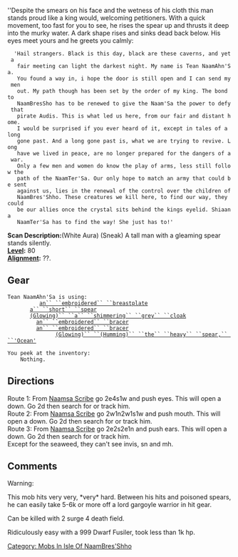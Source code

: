 ''Despite the smears on his face and the wetness of his cloth this man
stands proud like a king would, welcoming petitioners. With a quick
movement, too fast for you to see, he rises the spear up and thrusts it
deep into the murky water. A dark shape rises and sinks dead back below.
His eyes meet yours and he greets you calmly:

`  'Hail strangers. Black is this day, black are these caverns, and yet a`  
`   fair meeting can light the darkest night. My name is Tean NaamAhn'Sa.`  
`   You found a way in, i hope the door is still open and I can send my men`  
`   out. My path though has been set by the order of my king. The bond to`  
`   NaamBresSho has to be renewed to give the Naam'Sa the power to defy that`  
`   pirate Audis. This is what led us here, from our fair and distant home.`  
`   I would be surprised if you ever heard of it, except in tales of a long`  
`   gone past. And a long gone past is, what we are trying to revive. Long`  
`   have we lived in peace, are no longer prepared for the dangers of a war.`  
`   Only a few men and women do know the play of arms, less still follow the`  
`   path of the NaamTer'Sa. Our only hope to match an army that could be sent`  
`   against us, lies in the renewal of the control over the children of`  
`   NaamBres'Shho. These creatures we kill here, to find our way, they could`  
`   be our allies once the crystal sits behind the kings eyelid. Shiaana`  
`   NaamTer'Sa has to find the way! She just has to!'`

**Scan Description:**(White Aura) (Sneak) A tall man with a gleaming
spear stands silently.  
**[Level](Level.md "wikilink"):** 80  
**[Alignment](Alignment.md "wikilink"):** ??.  

## Gear

`Tean NaamAhn'Sa is using:`  
`    `<worn on body>`      `[`an`` ``embroidered`` ``breastplate`](Embroidered_Breastplate.md "wikilink")  
`    `<held in offhand>`   `[`a`` ``short`` ``spear`](Short_Spear_(Naam'Sa).md "wikilink")  
`    `<worn about body>`   `[`(Glowing)`` ``a`` ``shimmering`` ``grey`` ``cloak`](Shimmering_Grey_Cloak.md "wikilink")  
`    `<worn on wrist>`     `[`an`` ``embroidered`` ``bracer`](Embroidered_Bracer.md "wikilink")  
`    `<worn on wrist>`     `[`an`` ``embroidered`` ``bracer`](Embroidered_Bracer.md "wikilink")  
`    `<wielded>`           `[`(Glowing)`` ``(Humming)`` ``the`` ``heavy`` ``spear,`` ``'Ocean'`](Heavy_Spear,_"Ocean".md "wikilink")

`You peek at the inventory:`  
`    Nothing.`

## Directions

Route 1: From [Naamsa Scribe](Naamsa_Scribe "wikilink") go 2e4s1w and
push eyes. This will open a down. Go 2d then search for or track him.  
Route 2: From [Naamsa Scribe](Naamsa_Scribe "wikilink") go 2w1n2w1s1w
and push mouth. This will open a down. Go 2d then search for or track
him.  
Route 3: From [Naamsa Scribe](Naamsa_Scribe "wikilink") go 2e2s2e1n and
push ears. This will open a down. Go 2d then search for or track him.  
Except for the seaweed, they can't see invis, sn and mh.

## Comments

Warning:

This mob hits very very, \*very\* hard. Between his hits and poisoned
spears, he can easily take 5-6k or more off a lord gargoyle warrior in
hit gear.

Can be killed with 2 surge 4 death field.

Ridiculously easy with a 999 Dwarf Fusiler, took less than 1k hp.

[Category: Mobs In Isle Of
NaamBres'Shho](Category:_Mobs_In_Isle_Of_NaamBres'Shho "wikilink")
